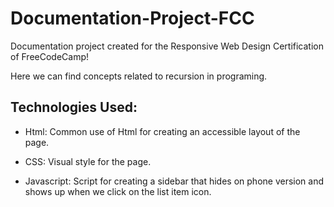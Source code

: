 # Documentation-Project-FCC
Documentation project created for the Responsive Web Design Certification of FreeCodeCamp!

Here we can find concepts related to recursion in programing. 

## Technologies Used: 
+ Html: Common use of Html for creating an accessible layout of the page.

+ CSS: Visual style for the page.

+ Javascript: Script for creating a sidebar that hides on phone version and shows up when we click on the list item icon.
